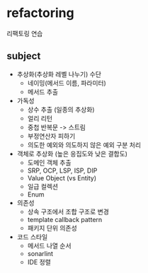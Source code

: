 # refactoring
리팩토링 연습

## subject
- 추상화(추상화 레벨 나누기) 수단
  - 네이밍(메서드 이름, 파라미터)
  - 메서드 추출
- 가독성
  - 상수 추출 (일종의 추상화)
  - 얼리 리턴
  - 중첩 반복문 -> 스트림
  - 부정연산자 피하기
  - 의도한 예외와 의도하지 않은 예외 구분 처리
- 객체로 추상화 (높은 응집도와 낮은 결합도)
  - 도메인 객체 추출
  - SRP, OCP, LSP, ISP, DIP
  - Value Object (vs Entity)
  - 일급 컬렉션
  - Enum
- 의존성
  - 상속 구조에서 조합 구조로 변경
  - template callback pattern
  - 패키지 단위 의존성
- 코드 스타일
  - 메서드 나열 순서
  - sonarlint
  - IDE 정렬
